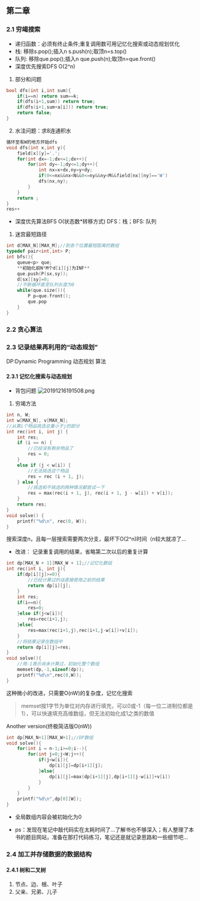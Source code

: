 ## 第二章
### 2.1 穷竭搜索
- 递归函数：必须有终止条件;重复调用数可用记忆化搜索或动态规划优化
- 栈: 移除s.pop();插入n s.push(n);取顶n=s.top()
- 队列: 移除que.pop();插入n que.push(n);取顶n=que.front()
- 深度优先搜索DFS O(2^n)
1. 部分和问题
```cpp
bool dfs(int i,int sum){
    if(i==n) return sum==k;
    if(dfs(i+1,sum)) return true;
    if(dfs(i+1,sum+a[i])) return true;
    return false;
}
```
2. 水洼问题：求8连通积水
```cpp
循环至有W的地方开始dfs
void dfs(int x,int y){
    field[x][y]='.';
    for(int dx=-1;dx<=1;dx++){
        for(int dy=-1;dy<=1;dy++){
            int nx=x+dx,ny=y+dy;
            if(0<=nx&&nx<N&&0<=ny&&ny<M&&field[nx][ny]=='W')
            dfs(nx,ny);
        }
    }
    return ;
}
res++
``` 
- 深度优先算法BFS O(状态数*转移方式)
DFS：栈；BFS: 队列
1. 迷宫最短路径
```cpp
int d[MAX_N][MAX_M];//到各个位置最短距离的数组
typedef pair<int,int> P;
int bfs(){
    queue<p> que;
    **初始化前N*M个d[i][j]为INF**
    que.push(P(sx,sy));
    d[sx][sy]=0;
    //不断循环直至队列长度为0
    while(que.size()){
        P p=que.front();
        que.pop
    }
}
```



### 2.2 贪心算法
### 2.3 记录结果再利用的“动态规划”
DP:Dynamic Programming 动态规划 算法
#### 2.3.1 记忆化搜索与动态规划
- 背包问题
![20191216191508.png](https://i.loli.net/2019/12/16/RLV8laHeYMG2Xyn.png)
1. 穷竭方法
``` cpp
int n, W;
int w[MAX_N], v[MAX_N];
//从第i个物品挑选总重小于j的部分
int rec(int i, int j) {
    int res;
    if (i == n) {
        //已经没有剩余物品了
        res = 0;
    }
    else if (j < w[i]) {
        //无法挑选这个物品
        res = rec (i + 1, j);
    } else {
        //挑选和不挑选的两种情况都尝试一下
        res = max(rec(i + 1, j), rec(i + 1, j - w[i]) + v[i]);
    }
    return res;
}
void solve() {
    printf("%d\n", rec(0, W));
}
```

搜索深度n，且每一层搜索需要两次分支，最坏下O(2^n)时间（n较大就凉了...

- 改进：
记录重复调用的结果，省略第二次以后的重复计算
```cpp
int dp[MAX_N + 1][MAX_W + 1];//记忆化数组
int rec(int i, int j){
    if(dp[i][j]>=0){
        //已经计算过的话直接使用之前的结果
        return dp[i][j];
    }
    int res;
    if(i==n){
        res=0;
    }else if(j<w[i]){
        res=rec(i+1,j);
    }else{
        res=max(rec(i+1,j),rec(i+1,j-w[i])+v[i]);
    }
    //将结果记录在数组中
    return dp[i][j]=res;
}
void solve(){
    //用-1表示尚未计算过，初始化整个数组
    memset(dp,-1,sizeof(dp));
    printf("%d\n",rec(0,W));
}
```
这种微小的改进，只需要O(nW)的复杂度，记忆化搜索

>memset按1字节为单位对内存进行填充，可以0或-1（每一位二进制位都是1），可以快速填充高维数组，但无法初始化成1之类的数值


Another version(终极简洁版O(nW))

```cpp
int dp[MAX_N+1][MAX_W+1];//DP数组
void solve(){
    for(int i = n-1;i>=0;i--){
        for(int j=0;j<W;j++){
            if(j<w[i]){
                dp[i][j]=dp[i+1][j];
            }else{
                dp[i][j]=max(dp[i+1][j],dp[i+1][j-w[i]]+v[i])
            }
        }
    }
    printf("%d\n",dp[0][W]);
}
```
- 全局数组内容会被初始化为0

- ps：发现在笔记中敲代码实在太耗时间了...了解书也不够深入；有人整理了本书的题目网站，准备在那打代码练习，笔记还是就记录思路和一些细节吧...

### 2.4 加工并存储数据的数据结构
#### 2.4.1 树和二叉树
1. 节点、边、根、叶子
2. 父亲、兄弟、儿子